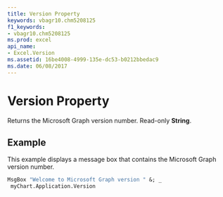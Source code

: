 ```yaml
---
title: Version Property
keywords: vbagr10.chm5208125
f1_keywords:
- vbagr10.chm5208125
ms.prod: excel
api_name:
- Excel.Version
ms.assetid: 16be4008-4999-135e-dc53-b0212bbedac9
ms.date: 06/08/2017
---
```



# Version Property

Returns the Microsoft Graph version number. Read-only **String**.


## Example

This example displays a message box that contains the Microsoft Graph version number.


```vb
MsgBox "Welcome to Microsoft Graph version " &; _ 
 myChart.Application.Version
```


